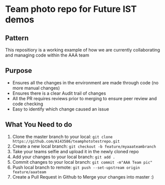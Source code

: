 # Team photo repo for Future IST demos

## Pattern
This repositiory is a working example of how we are currently collaborating and managing code within the AAA team

## Purpose
- Ensures all the changes in the environment are made through code (no more manual changes)
- Ensures there is a clear Audit trail of changes
- All the PR requires reviews prior to merging to ensure peer review and code checking
- Easy to identify which change caused an issue 

## What You Need to do
1. Clone the master branch to your local: ``` git clone https://github.com/A143586/teamphototestrepo.git ```
2. Create a new local branch: ``` git checkout -b feature/myaaateambranch ```
3. Take your teams selfie and upload it in the newly cloned repo
4. Add your changes to your local branch: ``` git add . ```
5. Commit changes to your local branch: ``` git commit -m"AAA Team pic" ```
6. Push local branch to remote:  ``` git push --set-upstream origin feature/aaateam ```
7. Create a Pull Request in Github to Merge your changes into master :)